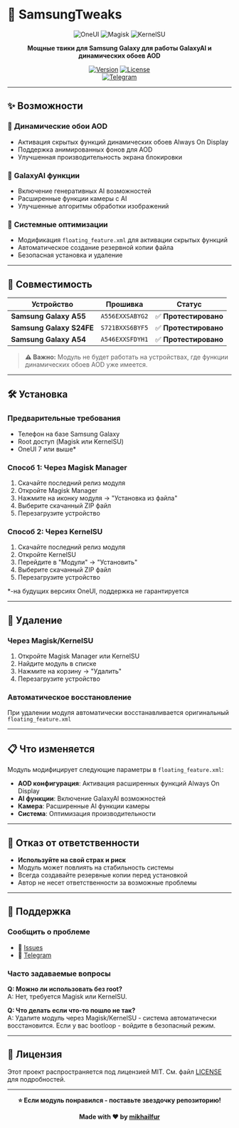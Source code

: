 # 🚀 SamsungTweaks

<div align="center">

![OneUI](https://img.shields.io/badge/OneUI-7-00D4AA?style=for-the-badge)
![Magisk](https://img.shields.io/badge/Magisk-✓-00C853?style=for-the-badge)
![KernelSU](https://img.shields.io/badge/KernelSU-✓-FF6B35?style=for-the-badge)

**Мощные твики для Samsung Galaxy для работы GalaxyAI и динамических обоев AOD**

[![Version](https://img.shields.io/badge/Version-1.3.0-red.svg)](https://github.com/mikhailfur/SamsungA55Tweaks/releases)
[![License](https://img.shields.io/badge/License-MIT-green.svg)](LICENSE)</br>
[![Telegram](https://img.shields.io/badge/Telegram-@dataisnotfound-0088CC.svg?logo=telegram)](https://t.me/dataisnotfound)

</div>

---

## ✨ Возможности

### 🎨 **Динамические обои AOD**
- Активация скрытых функций динамических обоев Always On Display
- Поддержка анимированных фонов для AOD
- Улучшенная производительность экрана блокировки

### 🤖 **GalaxyAI функции**
- Включение генеративных AI возможностей
- Расширенные функции камеры с AI
- Улучшенные алгоритмы обработки изображений

### 🔧 **Системные оптимизации**
- Модификация `floating_feature.xml` для активации скрытых функций
- Автоматическое создание резервной копии файла
- Безопасная установка и удаление

---

## 📱 Совместимость

| Устройство | Прошивка | Статус |
|------------|----------|---------|
| **Samsung Galaxy A55**   | `A556EXXSABYG2` | ✅ **Протестировано** |
| **Samsung Galaxy S24FE** | `S721BXXS6BYF5` | ✅ **Протестировано** |
| **Samsung Galaxy A54**   | `A546EXXSFDYH1` | ✅ **Протестировано** |

> **⚠️ Важно:** Модуль не будет работать на устройствах, где функции динамических обоев AOD уже имеется.

---

## 🛠️ Установка

### Предварительные требования
- Телефон на базе Samsung Galaxy
- Root доступ (Magisk или KernelSU)
- OneUI 7 или выше*

### Способ 1: Через Magisk Manager
1. Скачайте последний релиз модуля
2. Откройте Magisk Manager
3. Нажмите на иконку модуля → "Установка из файла"
4. Выберите скачанный ZIP файл
5. Перезагрузите устройство

### Способ 2: Через KernelSU
1. Скачайте последний релиз модуля
2. Откройте KernelSU
3. Перейдите в "Модули" → "Установить"
4. Выберите скачанный ZIP файл
5. Перезагрузите устройство

*-на будущих версиях OneUI, поддержка не гарантируется

---

## 🔄 Удаление

### Через Magisk/KernelSU
1. Откройте Magisk Manager или KernelSU
2. Найдите модуль в списке
3. Нажмите на корзину → "Удалить"
4. Перезагрузите устройство

### Автоматическое восстановление
При удалении модуля автоматически восстанавливается оригинальный `floating_feature.xml`

---

## 📋 Что изменяется

Модуль модифицирует следующие параметры в `floating_feature.xml`:

- **AOD конфигурация**: Активация расширенных функций Always On Display
- **AI функции**: Включение GalaxyAI возможностей
- **Камера**: Расширенные AI функции камеры
- **Система**: Оптимизация производительности

---

## 🚨 Отказ от ответственности

- **Используйте на свой страх и риск**
- Модуль может повлиять на стабильность системы
- Всегда создавайте резервные копии перед установкой
- Автор не несет ответственности за возможные проблемы

---

## 🐛 Поддержка

### Сообщить о проблеме
- 📱 [Issues](https://github.com/mikhailfur/SamsungA55Tweaks/issues)
- 💬 [Telegram](https://t.me/dataisnotfound)

### Часто задаваемые вопросы

**Q: Можно ли использовать без root?**  
A: Нет, требуется Magisk или KernelSU.

**Q: Что делать если что-то пошло не так?**  
A: Удалите модуль через Magisk/KernelSU - система автоматически восстановится. Если у вас bootloop - войдите в безопасный режим.

---

## 📄 Лицензия

Этот проект распространяется под лицензией MIT. См. файл [LICENSE](LICENSE) для подробностей.

---

<div align="center">

**⭐ Если модуль понравился - поставьте звездочку репозиторию!**

**Made with ❤️ by [mikhailfur](https://t.me/dataisnotfound)**

</div>
